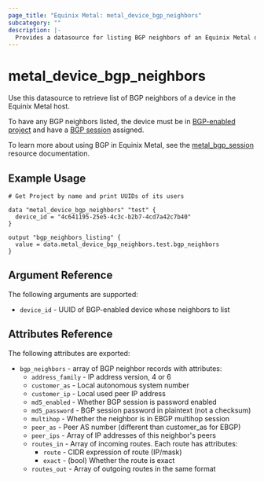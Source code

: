 ```yaml
---
page_title: "Equinix Metal: metal_device_bgp_neighbors"
subcategory: ""
description: |-
  Provides a datasource for listing BGP neighbors of an Equinix Metal device
---
```


# metal_device_bgp_neighbors

Use this datasource to retrieve list of BGP neighbors of a device in the Equinix Metal host.

To have any BGP neighbors listed, the device must be in [BGP-enabled project](../r/project.html) and have a [BGP session](../r/bgp_session.html) assigned.

To learn more about using BGP in Equinix Metal, see the [metal_bgp_session](../r/bgp_session.html) resource documentation.

## Example Usage

```hcl
# Get Project by name and print UUIDs of its users

data "metal_device_bgp_neighbors" "test" {
  device_id = "4c641195-25e5-4c3c-b2b7-4cd7a42c7b40"
}

output "bgp_neighbors_listing" {
  value = data.metal_device_bgp_neighbors.test.bgp_neighbors
}
```

## Argument Reference

The following arguments are supported:

* `device_id` - UUID of BGP-enabled device whose neighbors to list

## Attributes Reference

The following attributes are exported:

* `bgp_neighbors` - array of BGP neighbor records with attributes:
  * `address_family` - IP address version, 4 or 6
  * `customer_as` - Local autonomous system number
  * `customer_ip` - Local used peer IP address
  * `md5_enabled` - Whether BGP session is password enabled
  * `md5_password` - BGP session password in plaintext (not a checksum)
  * `multihop` - Whether the neighbor is in EBGP multihop session
  * `peer_as` - Peer AS number (different than customer_as for EBGP)
  * `peer_ips` - Array of IP addresses of this neighbor's peers
  * `routes_in` - Array of incoming routes. Each route has attributes:
    * `route` - CIDR expression of route (IP/mask)
    * `exact` - (bool) Whether the route is exact
  * `routes_out` - Array of outgoing routes in the same format
  